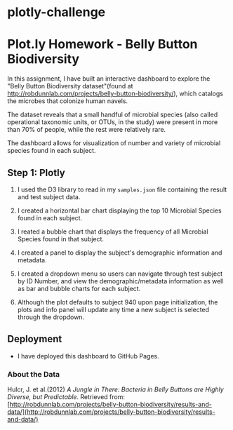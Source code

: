 # plotly-challenge

# Plot.ly Homework - Belly Button Biodiversity

In this assignment, I have built an interactive dashboard to explore the "Belly Button Biodiversity dataset"(found at http://robdunnlab.com/projects/belly-button-biodiversity/), which catalogs the microbes that colonize human navels.

The dataset reveals that a small handful of microbial species (also called operational taxonomic units, or OTUs, in the study) were present in more than 70% of people, while the rest were relatively rare.

The dashboard allows for visualization of number and variety of microbial species found in each subject.

## Step 1: Plotly

1. I used the D3 library to read in my `samples.json` file containing the result and test subject data.

2. I created a horizontal bar chart displaying the top 10 Microbial Species found in each subject. 

3. I reated a bubble chart that displays the frequency of all Microbial Species found in that subject.

4. I created a panel to display the subject's demographic information and metadata.

5. I created a dropdown menu so users can navigate through test subject by ID Number, and view the demographic/metadata information as well as bar and bubble charts for each subject.

6. Although the plot defaults to subject 940 upon page initialization, the plots and info panel will update any time a new subject is selected through the dropdown.


## Deployment

* I have deployed this dashboard to GitHub Pages. 

### About the Data

Hulcr, J. et al.(2012) _A Jungle in There: Bacteria in Belly Buttons are Highly Diverse, but Predictable_. Retrieved from: [http://robdunnlab.com/projects/belly-button-biodiversity/results-and-data/](http://robdunnlab.com/projects/belly-button-biodiversity/results-and-data/)



